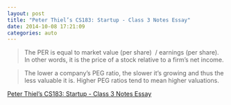 ```yaml
---
layout: post
title: "Peter Thiel’s CS183: Startup - Class 3 Notes Essay"
date: 2014-10-08 17:21:09
categories: auto
---
```


> The PER is equal to market value (per share)  / earnings (per share). In other words, it is the price of a stock relative to a firm’s net income.

 <!-- --> 

> The lower a company’s PEG ratio, the slower it’s growing and thus the less valuable it is. Higher PEG ratios tend to mean higher valuations.

 <!-- --> 

[Peter Thiel’s CS183: Startup - Class 3 Notes Essay](http://blakemasters.com/post/20955341708/peter-thiels-cs183-startup-class-3-notes-essay)